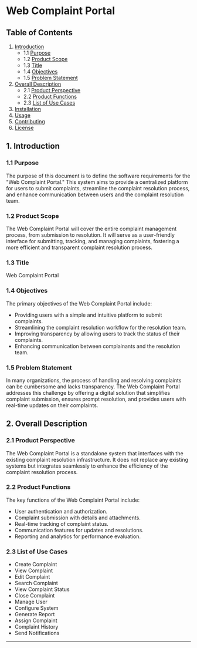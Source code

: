 # Web Complaint Portal

## Table of Contents

1. [Introduction](#1-introduction)
   - 1.1 [Purpose](#11-purpose)
   - 1.2 [Product Scope](#12-product-scope)
   - 1.3 [Title](#13-title)
   - 1.4 [Objectives](#14-objectives)
   - 1.5 [Problem Statement](#15-problem-statement)
2. [Overall Description](#2-overall-description)
   - 2.1 [Product Perspective](#21-product-perspective)
   - 2.2 [Product Functions](#22-product-functions)
   - 2.3 [List of Use Cases](#23-list-of-use-cases)
3. [Installation](#3-installation)
4. [Usage](#4-usage)
5. [Contributing](#5-contributing)
6. [License](#6-license)

## 1. Introduction

### 1.1 Purpose
The purpose of this document is to define the software requirements for the "Web Complaint Portal." This system aims to provide a centralized platform for users to submit complaints, streamline the complaint resolution process, and enhance communication between users and the complaint resolution team.

### 1.2 Product Scope
The Web Complaint Portal will cover the entire complaint management process, from submission to resolution. It will serve as a user-friendly interface for submitting, tracking, and managing complaints, fostering a more efficient and transparent complaint resolution process.

### 1.3 Title
Web Complaint Portal

### 1.4 Objectives
The primary objectives of the Web Complaint Portal include:

- Providing users with a simple and intuitive platform to submit complaints.
- Streamlining the complaint resolution workflow for the resolution team.
- Improving transparency by allowing users to track the status of their complaints.
- Enhancing communication between complainants and the resolution team.

### 1.5 Problem Statement
In many organizations, the process of handling and resolving complaints can be cumbersome and lacks transparency. The Web Complaint Portal addresses this challenge by offering a digital solution that simplifies complaint submission, ensures prompt resolution, and provides users with real-time updates on their complaints.

## 2. Overall Description

### 2.1 Product Perspective
The Web Complaint Portal is a standalone system that interfaces with the existing complaint resolution infrastructure. It does not replace any existing systems but integrates seamlessly to enhance the efficiency of the complaint resolution process.

### 2.2 Product Functions
The key functions of the Web Complaint Portal include:
- User authentication and authorization.
- Complaint submission with details and attachments.
- Real-time tracking of complaint status.
- Communication features for updates and resolutions.
- Reporting and analytics for performance evaluation.

### 2.3 List of Use Cases
- Create Complaint
- View Complaint
- Edit Complaint
- Search Complaint
- View Complaint Status
- Close Complaint
- Manage User
- Configure System
- Generate Report
- Assign Complaint
- Complaint History
- Send Notifications

---
